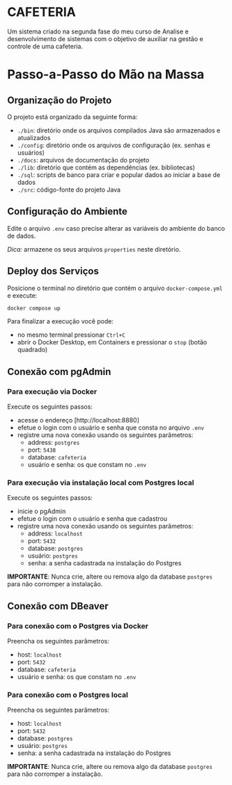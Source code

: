 # CAFETERIA
Um sistema criado na segunda fase do meu curso de Analise e desenvolvimento de sistemas com o objetivo de auxiliar na gestão e controle de uma cafeteria.

# Passo-a-Passo do Mão na Massa

## Organização do Projeto

O projeto está organizado da seguinte forma:

- `./bin`: diretório onde os arquivos compilados Java são armazenados e atualizados
- `./config`: diretório onde os arquivos de configuração (ex. senhas e usuários)
- `./docs`: arquivos de documentação do projeto
- `./lib`: diretório que contém as dependências (ex. bibliotecas)
- `./sql`: scripts de banco para criar e popular dados ao iniciar a base de dados
- `./src`: código-fonte do projeto Java

## Configuração do Ambiente

Edite o arquivo `.env` caso precise alterar as variáveis do ambiente do banco de dados.

*Dica:* armazene os seus arquivos `properties` neste diretório.

## Deploy dos Serviços

Posicione o terminal no diretório que contém o arquivo `docker-compose.yml` e execute:

```sh
docker compose up
```

Para finalizar a execução você pode:

- no mesmo terminal pressionar `Ctrl+C`
- abrir o Docker Desktop, em Containers e pressionar o `stop` (botão quadrado)

## Conexão com pgAdmin

### Para execução via Docker

Execute os seguintes passos:

- acesse o endereço [http://localhost:8880]
- efetue o login com o usuário e senha que consta no arquivo `.env`
- registre uma nova conexão usando os seguintes parâmetros:
    - address: `postgres`
    - port: `5438`
    - database: `cafeteria`
    - usuário e senha: os que constam no `.env`

### Para execução via instalação local com Postgres local

Execute os seguintes passos:

- inicie o pgAdmin
- efetue o login com o usuário e senha que cadastrou
- registre uma nova conexão usando os seguintes parâmetros:
    - address: `localhost`
    - port: `5432`
    - database: `postgres`
    - usuário: `postgres`    
    - senha: a senha cadastrada na instalação do Postgres

**IMPORTANTE**: Nunca crie, altere ou remova algo da database `postgres` para não corromper a instalação.

## Conexão com DBeaver

### Para conexão com o Postgres via Docker

Preencha os seguintes parâmetros:

- host: `localhost`
- port: `5432`
- database: `cafeteria`
- usuário e senha: os que constam no `.env`

### Para conexão com o Postgres local

Preencha os seguintes parâmetros:

- host: `localhost`
- port: `5432`
- database: `postgres`
- usuário: `postgres`    
- senha: a senha cadastrada na instalação do Postgres

**IMPORTANTE**: Nunca crie, altere ou remova algo da database `postgres` para não corromper a instalação.
